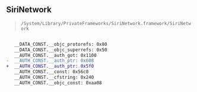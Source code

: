 ## SiriNetwork

> `/System/Library/PrivateFrameworks/SiriNetwork.framework/SiriNetwork`

```diff

   __DATA_CONST.__objc_protorefs: 0x80
   __DATA_CONST.__objc_superrefs: 0x50
   __AUTH_CONST.__auth_got: 0x1100
-  __AUTH_CONST.__auth_ptr: 0x608
+  __AUTH_CONST.__auth_ptr: 0x5f0
   __AUTH_CONST.__const: 0x56c0
   __AUTH_CONST.__cfstring: 0x240
   __AUTH_CONST.__objc_const: 0xaa08

```
